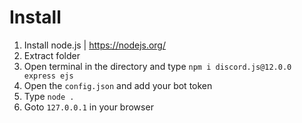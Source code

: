 # Install
1. Install node.js | https://nodejs.org/
2. Extract folder
3. Open terminal in the directory and type `npm i discord.js@12.0.0 express ejs`
4. Open the `config.json` and add your bot token
5. Type `node .`
6. Goto `127.0.0.1` in your browser
